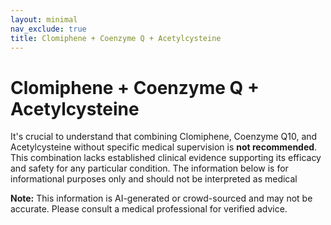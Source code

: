```yaml
---
layout: minimal
nav_exclude: true
title: Clomiphene + Coenzyme Q + Acetylcysteine
---
```


# Clomiphene + Coenzyme Q + Acetylcysteine

It's crucial to understand that combining Clomiphene, Coenzyme Q10, and Acetylcysteine without specific medical supervision is **not recommended**.  This combination lacks established clinical evidence supporting its efficacy and safety for any particular condition.  The information below is for informational purposes only and should not be interpreted as medical

**Note:** This information is AI-generated or crowd-sourced and may not be accurate. Please consult a medical professional for verified advice.